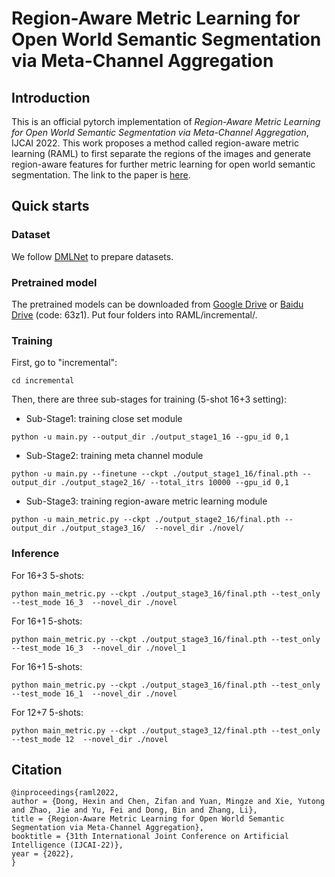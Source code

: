 # Region-Aware Metric Learning for Open World Semantic Segmentation via Meta-Channel Aggregation

## Introduction
This is an official pytorch implementation of *Region-Aware Metric Learning for Open World Semantic Segmentation via Meta-Channel Aggregation*, IJCAI 2022. This work proposes a method called region-aware metric learning (RAML) to first separate the regions of the images and generate region-aware features for further metric learning for open world semantic segmentation. The link to the paper is [here](https://arxiv.org/abs/2205.08083).

## Quick starts

### Dataset
We follow [DMLNet](https://github.com/Jun-CEN/Open-World-Semantic-Segmentation) to prepare datasets.

### Pretrained model
The pretrained models can be downloaded from [Google Drive](https://drive.google.com/file/d/1GYKxToN3YzKSmx9RsDCW8A0QWFU9liZ8/view?usp=sharing) or [Baidu Drive](https://pan.baidu.com/s/1dza_9Fr75wEKX_mmncvofA) (code: 63z1). Put four folders into RAML/incremental/.

### Training
First, go to "incremental":
```
cd incremental
```
Then, there are three sub-stages for training (5-shot 16+3 setting):
- Sub-Stage1: training close set module
```
python -u main.py --output_dir ./output_stage1_16 --gpu_id 0,1
```
- Sub-Stage2: training meta channel module
```
python -u main.py --finetune --ckpt ./output_stage1_16/final.pth --output_dir ./output_stage2_16/ --total_itrs 10000 --gpu_id 0,1
```
- Sub-Stage3: training region-aware metric learning module
```
python -u main_metric.py --ckpt ./output_stage2_16/final.pth --output_dir ./output_stage3_16/  --novel_dir ./novel/
```

### Inference
For 16+3 5-shots:
```
python main_metric.py --ckpt ./output_stage3_16/final.pth --test_only --test_mode 16_3  --novel_dir ./novel
```
For 16+1 5-shots:
```
python main_metric.py --ckpt ./output_stage3_16/final.pth --test_only --test_mode 16_3  --novel_dir ./novel_1
```
For 16+1 5-shots:
```
python main_metric.py --ckpt ./output_stage3_16/final.pth --test_only --test_mode 16_1  --novel_dir ./novel
```
For 12+7 5-shots:
```
python main_metric.py --ckpt ./output_stage3_12/final.pth --test_only --test_mode 12  --novel_dir ./novel
```

## Citation
```
@inproceedings{raml2022,
author = {Dong, Hexin and Chen, Zifan and Yuan, Mingze and Xie, Yutong and Zhao, Jie and Yu, Fei and Dong, Bin and Zhang, Li},
title = {Region-Aware Metric Learning for Open World Semantic Segmentation via Meta-Channel Aggregation},
booktitle = {31th International Joint Conference on Artificial Intelligence (IJCAI-22)},
year = {2022},
}
```
